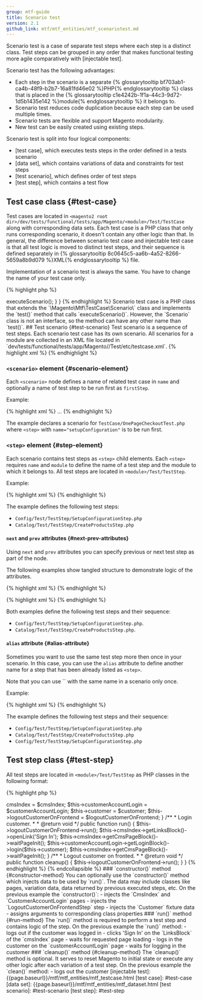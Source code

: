 ```yaml
---
group: mtf-guide
title: Scenario test
version: 2.1
github_link: mtf/mtf_entities/mtf_scenariotest.md
---
```


Scenario test is a case of separate test steps where each step is a distinct class. Test steps can be grouped in any order that makes functional testing more agile comparatively with [injectable test].  

Scenario test has the following advantages:

- Each step in the scenario is a separate {% glossarytooltip bf703ab1-ca4b-48f9-b2b7-16a81fd46e02 %}PHP{% endglossarytooltip %} class that is placed in the {% glossarytooltip c1e4242b-1f1a-44c3-9d72-1d5b1435e142 %}module{% endglossarytooltip %} it belongs to.
- Scenario test reduces code duplication because each step can be used multiple times.
- Scenario tests are flexible and support Magento modularity.
- New test can be easily created using existing steps.

Scenario test is split into four logical components:

- [test case], which executes tests steps in the order defined in a tests scenario
- [data set], which contains variations of data and constraints for test steps 
- [test scenario], which defines order of test steps
- [test step], which contains a test flow

## Test case class   {#test-case}

Test cases are located in `<magento2 root dir>/dev/tests/functional/tests/app/Magento/<module>/Test/TestCase` along with corresponding data sets. Each test case is a PHP class that only runs corresponding scenario, it doesn't contain any other logic than that. In general, the difference between scenario test case and injectable test case is that all test logic is moved to distinct test steps, and their sequence is defined separately in {% glossarytooltip 8c0645c5-aa6b-4a52-8266-5659a8b9d079 %}XML{% endglossarytooltip %} file.
 
Implementation of a scenario test is always the same. You have to change the name of your test case only.

{% highlight php %}
<?php

namespace Magento\YourModule\Test\TestCase;

use Magento\Mtf\TestCase\Scenario;

/**
 * Preconditions:
 * 1. ....
 * 2. ....
  *
 * Steps:
 * 1. ....
 * 2. ....
 * 3. ....
 */
class FunctionalityYouWantToTest extends Scenario
{
    /**
     * Runs the scenario test case for functionality you want to test.
     *
     * @return void
     */
    public function test()
    {
        $this->executeScenario();
    }
}

{% endhighlight %}

Scenario test case is a PHP class that extends the `\Magento\Mtf\TestCase\Scenario\` class and implements the `test()` method that calls `executeScenario()`. However, the `Scenario` class is not an interface, so the method can have any other name than `test()`.

## Test scenario    {#test-scenario}
 
Test scenario is a sequence of test steps. Each scenario test case has its own scenario. All scenarios for a module are collected in an XML file located in `<magento2 root dir>dev/tests/functional/tests/app/Magento/<module>/Test/etc/testcase.xml`.

{% highlight xml %}
<?xml version="1.0"?>

<config xmlns:xsi="http://www.w3.org/2001/XMLSchema-instance" xsi:noNamespaceSchemaLocation="../../../../../../vendor/magento/mtf/Magento/Mtf/TestCase/etc/testcase.xsd">
    <scenario name="{name of test case}" firstStep="{name of step to be run first}">
        <step name="{name of test step}" module="{name of the module where the test step is located}" next="{name of test step to be run next}">
        <step name="{name of test step}" module="{name of the module where the test step is located}" next="{name of test step to be run next}">
        <step name="{name of test step}" module="{name of the module where the test step is located}" next="{name of test step to be run next}">
    </scenario>
    <scenario name="{name of test case}" firstStep="{name of step to be run first}">
        <step name="{name of test step}" module="{name of the module where the test step is located}" next="{name of test step to be run next}">
        <step name="{name of test step}" module="{name of the module where the test step is located}" next="{name of test step to be run next}">
        <step name="{name of test step}" module="{name of the module where the test step is located}">
    </scenario>
</config>
{% endhighlight %}

### `<scenario>` element    {#scenario-element}

Each `<scenario>` node defines a name of related test case in `name` and optionally a name of test step to be run first as `firstStep`.

Example:

{% highlight xml %}
<scenario name="OnePageCheckoutTest" firstStep="setupConfiguration">
...
</scenario>
{% endhighlight %}

The example declares a scenario for `TestCase/OnePageCheckoutTest.php` where `<step>` with `name="setupConfiguration"` is to be run first. 

### `<step>` element    {#step-element}

Each scenario contains test steps as `<step>` child elements. Each `<step>` requires `name` and `module` to define the name of a test step and the module to which it belongs to. All test steps are located in `<module>/Test/TestStep`.

Example:

{% highlight xml %}
<step name="setupConfiguration" module="Magento_Config"/>
<step name="createProducts" module="Magento_Catalog"/>
{% endhighlight %}

The example defines the following test steps:
  
* `Config/Test/TestStep/SetupConfigurationStep.php`
* `Catalog/Test/TestStep/CreateProductsStep.php`

#### `next` and `prev` attributes   {#next-prev-attributes}

Using `next` and `prev` attributes you can specify previous or next test step as part of the node.

The following examples show tangled structure to demonstrate logic of the attributes.

{% highlight xml %}
<scenario name="OnePageCheckoutTest" firstStep="setupConfiguration">
    <step name="createProducts" module="Magento_Catalog"/>
    <step name="setupConfiguration" module="Magento_Config" next="createProducts"/>
</scenario>
{% endhighlight %}

{% highlight xml %}
<scenario name="OnePageCheckoutTest" firstStep="setupConfiguration">
    <step name="createProducts" module="Magento_Catalog" prev="setupConfiguration"/>
    <step name="setupConfiguration" module="Magento_Config"/>
</scenario>
{% endhighlight %}

Both examples define the following test steps and their sequence:
  
* `Config/Test/TestStep/SetupConfigurationStep.php`.
* `Catalog/Test/TestStep/CreateProductsStep.php`.

#### `alias` attribute  {#alias-attribute}

Sometimes you want to use the same test step more then once in your scenario. In this case, you can use the `alias` attribute to define another name for a step that has been already listed as `<step>`.
 
<div class="bs-callout bs-callout-info" id="info" markdown="1">
Note that you can use `<step>` with the same name in a scenario only once.
</div>

Example:

{% highlight xml %}
<scenario name="OnePageCheckoutTest" firstStep="setupConfiguration">
    <step name="setupConfiguration" module="Magento_Config" next="createProducts"/>
    <step name="createProducts" module="Magento_Catalog" next="setupConfigurationAfter"/>
    <step name="setupConfigurationAfter" alias="setupConfiguration" module="Magento_Config"/>
</scenario>
{% endhighlight %}

The example defines the following test steps and their sequence:

* `Config/Test/TestStep/SetupConfigurationStep.php`
* `Catalog/Test/TestStep/CreateProductsStep.php`
* `Config/Test/TestStep/SetupConfigurationStep.php`

## Test step class  {#test-step}

All test steps are located in `<module>/Test/TestStep` as PHP classes in the following format:

{% highlight php %}

<?php

namespace Magento\YourModule\Test\TestStep;

use Magento\Mtf\TestStep\TestStepInterface;

class YourTestStep implements TestStepInterface
{
    public function __construct
    (
        // data that are required for this step along with other dependencies.
    ) {
        // all required classes (fixtures, pages, etc.) have to be assigned here.
    };
    
    public function run()
    {
        // logic of the functional test step.
    }
    
    public function cleanup()
    {
        // additional logic to be executed after the test step.
    }
    
}

{% endhighlight %}

A tests step must implement `Magento\Mtf\TestStep\TestStepInterface` and define:

 - constructor (optional)
 - public method `run()` (required)
 - public method `cleanup()` (optional)
 
Let's see a test step on the example with `Magento\Customer\Test\TestStep\LoginCustomerOnFrontendStep`.
 
 {% collapsible Show/hide example %}
 
 {% highlight php %}
 <?php
 /**
  * Copyright © 2016 Magento. All rights reserved.
  * See COPYING.txt for license details.
  */
 
 namespace Magento\Customer\Test\TestStep;
 
 use Magento\Cms\Test\Page\CmsIndex;
 use Magento\Customer\Test\Fixture\Customer;
 use Magento\Customer\Test\Page\CustomerAccountLogin;
 use Magento\Mtf\TestStep\TestStepInterface;
 
 /**
  * Login customer on frontend.
  */
 class LoginCustomerOnFrontendStep implements TestStepInterface
 {
     /**
      * Customer fixture.
      *
      * @var Customer
      */
     protected $customer;
 
     /**
      * Cms index page.
      *
      * @var CmsIndex
      */
     protected $cmsIndex;
 
     /**
      * Customer login page.
      *
      * @var CustomerAccountLogin
      */
     protected $customerAccountLogin;
 
     /**
      * Logout customer on frontend step.
      *
      * @var LogoutCustomerOnFrontendStep
      */
     protected $logoutCustomerOnFrontend;
 
     /**
      * @constructor
      * @param CmsIndex $cmsIndex
      * @param CustomerAccountLogin $customerAccountLogin
      * @param LogoutCustomerOnFrontendStep $logoutCustomerOnFrontend
      * @param Customer $customer
      */
     public function __construct(
         CmsIndex $cmsIndex,
         CustomerAccountLogin $customerAccountLogin,
         LogoutCustomerOnFrontendStep $logoutCustomerOnFrontend,
         Customer $customer
     ) {
         $this->cmsIndex = $cmsIndex;
         $this->customerAccountLogin = $customerAccountLogin;
         $this->customer = $customer;
         $this->logoutCustomerOnFrontend = $logoutCustomerOnFrontend;
     }
 
     /**
      * Login customer.
      *
      * @return void
      */
     public function run()
     {
         $this->logoutCustomerOnFrontend->run();
         $this->cmsIndex->getLinksBlock()->openLink('Sign In');
         $this->cmsIndex->getCmsPageBlock()->waitPageInit();
         $this->customerAccountLogin->getLoginBlock()->login($this->customer);
         $this->cmsIndex->getCmsPageBlock()->waitPageInit();
     }
 
     /**
      * Logout customer on fronted.
      *
      * @return void
      */
     public function cleanup()
     {
         $this->logoutCustomerOnFrontend->run();
     }
 }
 {% endhighlight %}
 {% endcollapsible %}
 
### `constructor()` method  {#constructor-method}

You can optionally use the `constructor()` method which injects data to be used by `run()`. The data may include classes like pages, variation data, data returned by previous executed steps, etc.

On the previous example the `constructor()`:

- injects the `CmsIndex` and `CustomerAccountLogin` pages
- injects the `LogoutCustomerOnFrontendStep` step
- injects the `Customer` fixture data
- assigns arguments to corresponding class properties

### `run()` method  {#run-method}

The `run()` method is required to perform a test step and contains logic of the step.

On the previous example the `run()` method:

- logs out if the customer was logged in
- clicks 'Sign In' on the `LinksBlock` of the `cmsIndex` page
- waits for requested page loading
- logs in the customer on the `customerAccountLogin` page
- waits for logging in the customer

### `cleanup()` method  {#cleanup-method}

The `cleanup()` method is optional. It serves to reset Magento to initial state or execute any other logic after each variation of a test step.

On the previous example the `clean()` method:

- logs out the customer

<!-- LINKS DEFINITIONS -->

[injectable test]: {{page.baseurl}}/mtf/mtf_entities/mtf_testcase.html
[test case]: #test-case
[data set]: {{page.baseurl}}/mtf/mtf_entities/mtf_dataset.html
[test scenario]: #test-scenario
[test step]: #test-step
